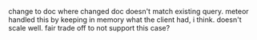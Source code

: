 change to doc where changed doc doesn't match existing query.
meteor handled this by keeping in memory what the client had, i think.  doesn't scale well.
fair trade off to not support this case?
